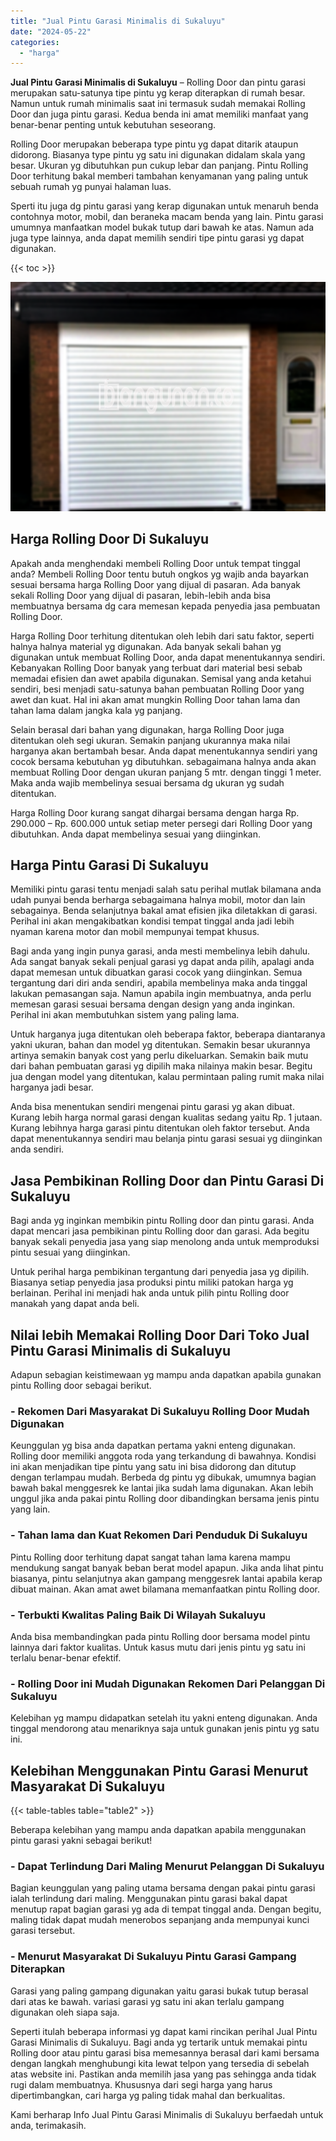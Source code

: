 ```yaml
---
title: "Jual Pintu Garasi Minimalis di Sukaluyu"
date: "2024-05-22"
categories: 
  - "harga"
---
```


**Jual Pintu Garasi Minimalis di Sukaluyu** – Rolling Door dan pintu garasi merupakan satu-satunya tipe pintu yg kerap diterapkan di rumah besar. Namun untuk rumah minimalis saat ini termasuk sudah memakai Rolling Door dan juga pintu garasi. Kedua benda ini amat memiliki manfaat yang benar-benar penting untuk kebutuhan seseorang.

Rolling Door merupakan beberapa type pintu yg dapat ditarik ataupun didorong. Biasanya type pintu yg satu ini digunakan didalam skala yang besar. Ukuran yg dibutuhkan pun cukup lebar dan panjang. Pintu Rolling Door terhitung bakal memberi tambahan kenyamanan yang paling untuk sebuah rumah yg punyai halaman luas.

Sperti itu juga dg pintu garasi yang kerap digunakan untuk menaruh benda contohnya motor, mobil, dan beraneka macam benda yang lain. Pintu garasi umumnya manfaatkan model bukak tutup dari bawah ke atas. Namun ada juga type lainnya, anda dapat memilih sendiri tipe pintu garasi yg dapat digunakan.

{{< toc >}}

![Jual Pintu Garasi Minimalis di Sukaluyu](/images/pintu-garasi-69.png)

## Harga Rolling Door Di Sukaluyu

Apakah anda menghendaki membeli Rolling Door untuk tempat tinggal anda? Membeli Rolling Door tentu butuh ongkos yg wajib anda bayarkan sesuai bersama harga Rolling Door yang dijual di pasaran. Ada banyak sekali Rolling Door yang dijual di pasaran, lebih-lebih anda bisa membuatnya bersama dg cara memesan kepada penyedia jasa pembuatan Rolling Door.

Harga Rolling Door terhitung ditentukan oleh lebih dari satu faktor, seperti halnya halnya material yg digunakan. Ada banyak sekali bahan yg digunakan untuk membuat Rolling Door, anda dapat menentukannya sendiri. Kebanyakan Rolling Door banyak yang terbuat dari material besi sebab memadai efisien dan awet apabila digunakan. Semisal yang anda ketahui sendiri, besi menjadi satu-satunya bahan pembuatan Rolling Door yang awet dan kuat. Hal ini akan amat mungkin Rolling Door tahan lama dan tahan lama dalam jangka kala yg panjang.

Selain berasal dari bahan yang digunakan, harga Rolling Door juga ditentukan oleh segi ukuran. Semakin panjang ukurannya maka nilai harganya akan bertambah besar. Anda dapat menentukannya sendiri yang cocok bersama kebutuhan yg dibutuhkan. sebagaimana halnya anda akan membuat Rolling Door dengan ukuran panjang 5 mtr. dengan tinggi 1 meter. Maka anda wajib membelinya sesuai bersama dg ukuran yg sudah ditentukan.

Harga Rolling Door kurang sangat dihargai bersama dengan harga Rp. 290.000 – Rp. 600.000 untuk setiap meter persegi dari Rolling Door yang dibutuhkan. Anda dapat membelinya sesuai yang diinginkan.

## Harga Pintu Garasi Di Sukaluyu

Memiliki pintu garasi tentu menjadi salah satu perihal mutlak bilamana anda udah punyai benda berharga sebagaimana halnya mobil, motor dan lain sebagainya. Benda selanjutnya bakal amat efisien jika diletakkan di garasi. Perihal ini akan mengakibatkan kondisi tempat tinggal anda jadi lebih nyaman karena motor dan mobil mempunyai tempat khusus.

Bagi anda yang ingin punya garasi, anda mesti membelinya lebih dahulu. Ada sangat banyak sekali penjual garasi yg dapat anda pilih, apalagi anda dapat memesan untuk dibuatkan garasi cocok yang diinginkan. Semua tergantung dari diri anda sendiri, apabila membelinya maka anda tinggal lakukan pemasangan saja. Namun apabila ingin membuatnya, anda perlu memesan garasi sesuai bersama dengan design yang anda inginkan. Perihal ini akan membutuhkan sistem yang paling lama.

Untuk harganya juga ditentukan oleh beberapa faktor, beberapa diantaranya yakni ukuran, bahan dan model yg ditentukan. Semakin besar ukurannya artinya semakin banyak cost yang perlu dikeluarkan. Semakin baik mutu dari bahan pembuatan garasi yg dipilih maka nilainya makin besar. Begitu jua dengan model yang ditentukan, kalau permintaan paling rumit maka nilai harganya jadi besar.

Anda bisa menentukan sendiri mengenai pintu garasi yg akan dibuat. Kurang lebih harga normal garasi dengan kualitas sedang yaitu Rp. 1 jutaan. Kurang lebihnya harga garasi pintu ditentukan oleh faktor tersebut. Anda dapat menentukannya sendiri mau belanja pintu garasi sesuai yg diinginkan anda sendiri.

## Jasa Pembikinan Rolling Door dan Pintu Garasi Di Sukaluyu

Bagi anda yg inginkan membikin pintu Rolling door dan pintu garasi. Anda dapat mencari jasa pembikinan pintu Rolling door dan garasi. Ada begitu banyak sekali penyedia jasa yang siap menolong anda untuk memproduksi pintu sesuai yang diinginkan.

Untuk perihal harga pembikinan tergantung dari penyedia jasa yg dipilih. Biasanya setiap penyedia jasa produksi pintu miliki patokan harga yg berlainan. Perihal ini menjadi hak anda untuk pilih pintu Rolling door manakah yang dapat anda beli.

## Nilai lebih Memakai Rolling Door Dari Toko Jual Pintu Garasi Minimalis di Sukaluyu

Adapun sebagian keistimewaan yg mampu anda dapatkan apabila gunakan pintu Rolling door sebagai berikut.

### \- Rekomen Dari Masyarakat Di Sukaluyu Rolling Door Mudah Digunakan

Keunggulan yg bisa anda dapatkan pertama yakni enteng digunakan. Rolling door memiliki anggota roda yang terkandung di bawahnya. Kondisi ini akan menjadikan tipe pintu yang satu ini bisa didorong dan ditutup dengan terlampau mudah. Berbeda dg pintu yg dibukak, umumnya bagian bawah bakal menggesrek ke lantai jika sudah lama digunakan. Akan lebih unggul jika anda pakai pintu Rolling door dibandingkan bersama jenis pintu yang lain.

### \- Tahan lama dan Kuat Rekomen Dari Penduduk Di Sukaluyu

Pintu Rolling door terhitung dapat sangat tahan lama karena mampu mendukung sangat banyak beban berat model apapun. Jika anda lihat pintu biasanya, pintu selanjutnya akan gampang menggesrek lantai apabila kerap dibuat mainan. Akan amat awet bilamana memanfaatkan pintu Rolling door.

### \- Terbukti Kwalitas Paling Baik Di Wilayah Sukaluyu

Anda bisa membandingkan pada pintu Rolling door bersama model pintu lainnya dari faktor kualitas. Untuk kasus mutu dari jenis pintu yg satu ini terlalu benar-benar efektif.

### \- Rolling Door ini Mudah Digunakan Rekomen Dari Pelanggan Di Sukaluyu

Kelebihan yg mampu didapatkan setelah itu yakni enteng digunakan. Anda tinggal mendorong atau menariknya saja untuk gunakan jenis pintu yg satu ini.

## Kelebihan Menggunakan Pintu Garasi Menurut Masyarakat Di Sukaluyu

{{< table-tables table="table2" >}}

Beberapa kelebihan yang mampu anda dapatkan apabila menggunakan pintu garasi yakni sebagai berikut!

### \- Dapat Terlindung Dari Maling Menurut Pelanggan Di Sukaluyu

Bagian keunggulan yang paling utama bersama dengan pakai pintu garasi ialah terlindung dari maling. Menggunakan pintu garasi bakal dapat menutup rapat bagian garasi yg ada di tempat tinggal anda. Dengan begitu, maling tidak dapat mudah menerobos sepanjang anda mempunyai kunci garasi tersebut.

### \- Menurut Masyarakat Di Sukaluyu Pintu Garasi Gampang Diterapkan

Garasi yang paling gampang digunakan yaitu garasi bukak tutup berasal dari atas ke bawah. variasi garasi yg satu ini akan terlalu gampang digunakan oleh siapa saja.

Seperti itulah beberapa informasi yg dapat kami rincikan perihal Jual Pintu Garasi Minimalis di Sukaluyu. Bagi anda yg tertarik untuk memakai pintu Rolling door atau pintu garasi bisa memesannya berasal dari kami bersama dengan langkah menghubungi kita lewat telpon yang tersedia di sebelah atas website ini. Pastikan anda memilih jasa yang pas sehingga anda tidak rugi dalam membuatnya. Khususnya dari segi harga yang harus dipertimbangkan, cari harga yg paling tidak mahal dan berkualitas.

Kami berharap Info Jual Pintu Garasi Minimalis di Sukaluyu berfaedah untuk anda, terimakasih.

